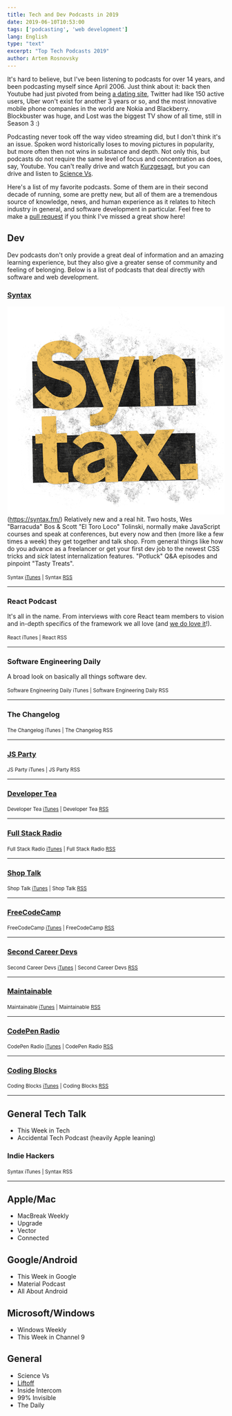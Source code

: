 ```yaml
---
title: Tech and Dev Podcasts in 2019
date: 2019-06-10T10:53:00
tags: ['podcasting', 'web development']
lang: English
type: "text"
excerpt: "Top Tech Podcasts 2019"
author: Artem Rosnovsky
---
```


It's hard to believe, but I've been listening to podcasts for over 14 years, and been podcasting myself since April 2006. Just think about it: back then Youtube had just pivoted from being [a dating site](https://www.cnet.com/news/youtube-started-as-an-online-dating-site/), Twitter had like 150 active users, Uber won't exist for another 3 years or so, and the most innovative mobile phone companies in the world are Nokia and Blackberry. Blockbuster was huge, and Lost was the biggest TV show of all time, still in Season 3 :)

Podcasting never took off the way video streaming did, but I don't think it's an issue. Spoken word historically loses to moving pictures in popularity, but more often then not wins in substance and depth. Not only this, but podcasts do not require the same level of focus and concentration as does, say, Youtube. You can't really drive and watch [Kurzgesagt](https://www.youtube.com/user/Kurzgesagt), but you can drive and listen to [Science Vs](https://gimletmedia.com/shows/science-vs).

Here's a list of my favorite podcasts. Some of them are in their second decade of running, some are pretty new, but all of them are a tremendous source of knowledge, news, and human experience as it relates to hitech industry in general, and software development in particular. Feel free to make a [pull request](https://github.com/rosnovsky/rosnovskyus/tree/master/content/blog/tech-podcasts-in-2019/index.md) if you think I've missed a great show here!

## Dev

Dev podcasts don't only provide a great deal of information and an amazing learning experience, but they also give a greater sense of community and feeling of belonging. Below is a list of podcasts that deal directly with software and web development.  

### [Syntax](https://syntax.fm/) 

![syntax.fm cover](syntax.png)(https://syntax.fm/) Relatively new and a real hit. Two hosts, Wes "Barracuda" Bos & Scott "El Toro Loco" Tolinski, normally make JavaScript courses and speak at conferences, but every now and then (more like a few times a week) they get together and talk shop. From general things like how do you advance as a freelancer or get your first dev job to the newest CSS tricks and _sick_ latest internalization features. "Potluck" Q&A episodes and pinpoint "Tasty Treats".   

<small>Syntax [iTunes](https://itunes.apple.com/ca/podcast/syntax-tasty-web-development-treats/id1253186678?mt=2) | Syntax [RSS](http://feed.syntax.fm/rss)</small>

---

### React Podcast

It's all in the name. From interviews with core React team members to vision and in-depth specifics of the framework we all love (and [we do love it](https://2018.stateofjs.com/front-end-frameworks/overview/)!).

<small>React iTunes | React RSS</small>

---

### Software Engineering Daily

A broad look on basically all things software dev.  

<small>Software Engineering Daily iTunes | Software Engineering Daily RSS</small>

---

### The Changelog

<small>The Changelog iTunes | The Changelog RSS</small>

---

### [JS Party](https://changelog.com/jsparty) 

<small>JS Party iTunes | JS Party RSS</small>

---

### [Developer Tea](https://spec.fm/podcasts/developer-tea)

<small>Developer Tea [iTunes](https://geo.itunes.apple.com/ca/podcast/feed/id955596067) | Developer Tea [RSS](http://feeds.feedburner.com/developertea)</small>

---

### [Full Stack Radio](http://www.fullstackradio.com/)

<small>Full Stack Radio [iTunes](https://geo.itunes.apple.com/ca/podcast/feed/id955596067) | Full Stack Radio [RSS](https://rss.simplecast.com/podcasts/279/rss)</small>

---

### [Shop Talk](https://shoptalkshow.com/)

<small>Shop Talk [iTunes](http://itunes.apple.com/podcast/id493890455) | Shop Talk [RSS](https://shoptalkshow.com/feed/podcast)</small>

---

### [FreeCodeCamp](https://freecodecamp.libsyn.com/)

<small>FreeCodeCamp [iTunes](https://itunes.apple.com/us/podcast/the-freecodecamp-podcast/id1313660749?mt=2&ls=1) | FreeCodeCamp [RSS](http://podcast.freecodecamp.org/rss)</small>

---

### [Second Career Devs](https://secondcareerdevs.com/) 

<small>Second Career Devs [iTunes](https://podcasts.apple.com/us/podcast/second-career-devs/id1317467797) | Second Career Devs [RSS](http://feeds.soundcloud.com/users/soundcloud:users:332558027/sounds.rss)</small>

---

### [Maintainable](https://maintainable.fm/) 

<small>Maintainable [iTunes](https://podcasts.apple.com/us/podcast/maintainable/id1459893010) | Maintainable [RSS](https://feeds.simplecast.com/7y1CbAbN)</small>

---

### [CodePen Radio](https://blog.codepen.io/radio/) 

<small>CodePen Radio [iTunes](https://itunes.apple.com/us/podcast/codepen-radio/id824437159) | CodePen Radio [RSS](https://blog.codepen.io/feed/podcast/)</small>

---

### [Coding Blocks](https://blog.codepen.io/radio/) 

<small>Coding Blocks [iTunes](https://podcasts.apple.com/podcast/coding-blocks-software-web/id769189585) | Coding Blocks [RSS](https://www.codingblocks.net/podcast-feed.xml)</small>

---

## General Tech Talk
- This Week in Tech
- Accidental Tech Podcast (heavily Apple leaning)

### Indie Hackers

<small>Syntax iTunes | Syntax RSS</small>

---

## Apple/Mac
- MacBreak Weekly
- Upgrade
- Vector
- Connected

## Google/Android
- This Week in Google
- Material Podcast
- All About Android

## Microsoft/Windows
- Windows Weekly
- This Week in Channel 9

## General
- Science Vs
- [Liftoff](https://www.relay.fm/liftoff)
- Inside Intercom
- 99% Invisible
- The Daily
